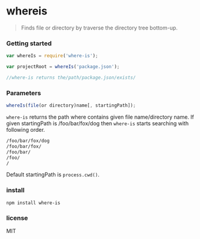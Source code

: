 # whereis

> Finds file or directory by traverse the directory tree bottom-up.

### Getting started

```javascript
var whereIs = require('where-is');

var projectRoot = whereIs('package.json');

//where-is returns the/path/package.json/exists/
```

### Parameters

```javascript
whereIs(file(or directory)name[, startingPath]);
```

`where-is` returns the path where contains given file name/directory name.
If given startingPath is /foo/bar/fox/dog then  `where-is` starts searching  with following order.

```bash
/foo/bar/fox/dog
/foo/bar/fox/
/foo/bar/
/foo/
/
```

Default startingPath is `process.cwd()`.

### install

```
npm install where-is
```

### license

MIT
